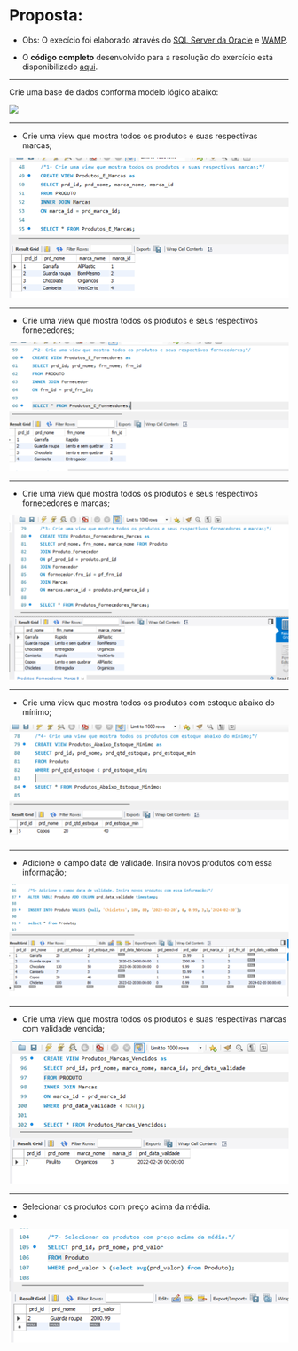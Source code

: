 <h1>Proposta:</h1>

* Obs: O execício foi elaborado através do [SQL Server da Oracle](https://dev.mysql.com/doc/) e [WAMP](https://sourceforge.net/projects/wampserver/).

* O <b>código completo</b> desenvolvido para a resolução do exercício está disponibilizado [aqui]().

------------------------------------------------

Crie uma base de dados conforma modelo lógico abaixo:

<img src = modelo_lógico.png>

------------------------------------------------

- Crie uma view que mostra todos os produtos e suas respectivas marcas;

<img src = print1.png>

------------------------------------------------

- Crie uma view que mostra todos os produtos e seus respectivos fornecedores;

<img src = print2.png>

------------------------------------------------

- Crie uma view que mostra todos os produtos e seus respectivos fornecedores e marcas;

<img src = print3.png>

------------------------------------------------

- Crie uma view que mostra todos os produtos com estoque abaixo do mínimo;

<img src = print4.png>

------------------------------------------------

- Adicione o campo data de validade. Insira novos produtos com essa informação;

<img src = print5.png>

------------------------------------------------

- Crie uma view que mostra todos os produtos e suas respectivas marcas com validade vencida;

<img src = print6.png>

------------------------------------------------

- Selecionar os produtos com preço acima da média.
- 
<img src = print7.png>

